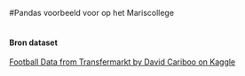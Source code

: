 #Pandas voorbeeld voor op het Mariscollege
<br/><br/>
<h4>Bron dataset</h4>
<p><a href="https://www.kaggle.com/datasets/davidcariboo/player-scores?resource=download">Football Data from Transfermarkt by David Cariboo on Kaggle</a></p>